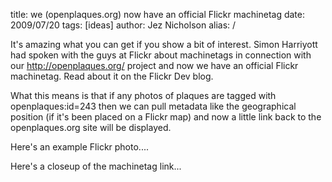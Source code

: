title: we (openplaques.org) now have an official Flickr machinetag
date: 2009/07/20
tags: [ideas]
author: Jez Nicholson
alias: /

It's amazing what you can get if you show a bit of interest. Simon Harriyott had spoken with the guys at Flickr about machinetags in connection with our http://openplaques.org/ project and now we have an official Flickr machinetag. Read about it on the Flickr Dev blog.

What this means is that if any photos of plaques are tagged with openplaques:id=243 then we can pull metadata like the geographical position (if it's been placed on a Flickr map) and now a little link back to the openplaques.org site will be displayed.

Here's an example Flickr photo....

Here's a closeup of the machinetag link...